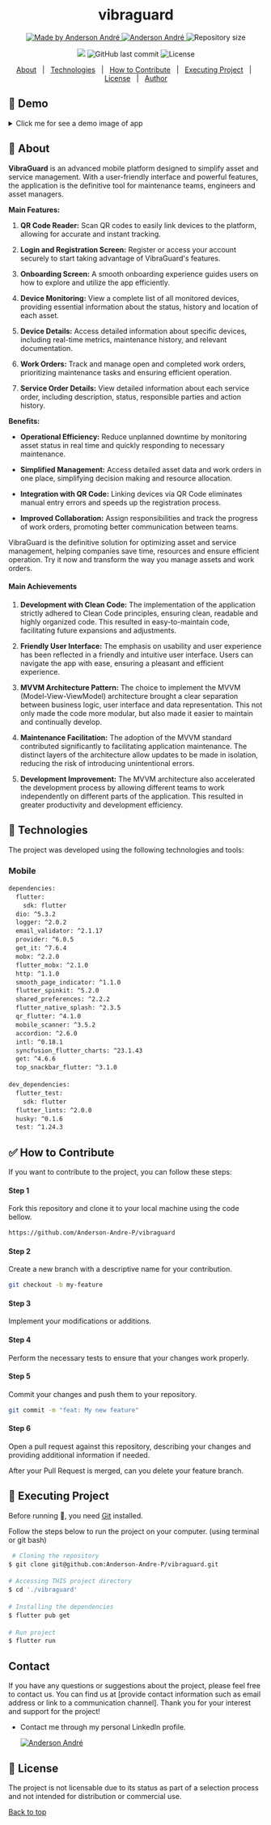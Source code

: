 <!---
Titulo: vibraguard
Nome do repositório: vibraguard
Data do upload: 05.10.23
Cor do badge: 3D7BF7
-->

<h1 align="center">vibraguard</h1>

<p align="center">
  <a href="https://github.com/Anderson-Andre-P/vibraguard">
    <img alt="Made by Anderson André" src="https://img.shields.io/badge/-Github-3D7BF7?style=for-the-badge&logo=Github&logoColor=white&link=https://github.com/Anderson-Andre-P" />
  </a>
  <a href="https://www.linkedin.com/in/anderson-andre-pereira/">
      <img alt="Anderson André" src="https://img.shields.io/badge/-Anderson%20André-3D7BF7?style=for-the-badge&logo=Linkedin&logoColor=white" />
   </a>
  <img alt="Repository size" src="https://img.shields.io/github/repo-size/Anderson-Andre-P/vibraguard?style=for-the-badge&label=Repo%20Size:&labelColor=3D7BF7&color=3D7BF7">
  </p>

  <p align="center">
    <img src="https://img.shields.io/badge/vibraguard-26.10.2023-3D7BF7?style=for-the-badge&labelColor=3D7BF7">
    <img alt="GitHub last commit" src="https://img.shields.io/github/last-commit/Anderson-Andre-P/vibraguard?style=for-the-badge&label=last%20commit:&labelColor=3D7BF7&color=3D7BF7">
    <img alt="License" src="https://img.shields.io/badge/license-NONE-3D7BF7?style=for-the-badge&labelColor=3D7BF7&color=3D7BF7">
</p>

<p align="center">
  <a href="#dart-about">About</a> &#xa0; | &#xa0; 
  <a href="#rocket-technologies">Technologies</a> &#xa0; | &#xa0;
  <a href="#white_check_mark-how-to-contribute">How to Contribute</a> &#xa0; | &#xa0;
  <a href="#checkered_flag-executing-project">Executing Project</a> &#xa0; | &#xa0;
  <a href="#memo-license">License</a> &#xa0; | &#xa0;
  <a href="https://github.com/Anderson-Andre-P" target="_blank">Author</a>
</p>

## :link: Demo

<details>

<summary>Click me for see a demo image of app</summary>

|              Onboarding               |             Sign In             |             Sign Up             |
| :-----------------------------------: | :-----------------------------: | :-----------------------------: |
| ![Onboarding](/images/onboarding.png) | ![Sign In](/images/sign_in.png) | ![Sign Up](/images/sign_up.png) |

|              All Assets               |            Scaner             |
| :-----------------------------------: | :---------------------------: |
| ![All Assets](/images/all_assets.png) | ![Scaner](/images/scaner.png) |

|                Assets Details One                |                Assets Details Two                |
| :----------------------------------------------: | :----------------------------------------------: |
| ![Assets Details](/images/asset_details_one.png) | ![Assets Details](/images/asset_details_two.png) |

|               Work Orders               |                   Work Orders Details                   |
| :-------------------------------------: | :-----------------------------------------------------: |
| ![Work Orders](/images/work_orders.png) | ![Work Orders Details](/images/work_orders_details.png) |

|               Validation Success               |                 Validation Error                  |
| :--------------------------------------------: | :-----------------------------------------------: |
| ![Validation Success](/images/login_acept.png) | ![Validation Error](/images/validation_error.png) |

|            About            |                About Project                |
| :-------------------------: | :-----------------------------------------: |
| ![About](/images/about.png) | ![About Project](/images/about_project.png) |

</details>

## :dart: About

**VibraGuard** is an advanced mobile platform designed to simplify asset and service management. With a user-friendly interface and powerful features, the application is the definitive tool for maintenance teams, engineers and asset managers.

**Main Features:**

1. **QR Code Reader:** Scan QR codes to easily link devices to the platform, allowing for accurate and instant tracking.

2. **Login and Registration Screen:** Register or access your account securely to start taking advantage of VibraGuard's features.

3. **Onboarding Screen:** A smooth onboarding experience guides users on how to explore and utilize the app efficiently.

4. **Device Monitoring:** View a complete list of all monitored devices, providing essential information about the status, history and location of each asset.

5. **Device Details:** Access detailed information about specific devices, including real-time metrics, maintenance history, and relevant documentation.

6. **Work Orders:** Track and manage open and completed work orders, prioritizing maintenance tasks and ensuring efficient operation.

7. **Service Order Details:** View detailed information about each service order, including description, status, responsible parties and action history.

**Benefits:**

- **Operational Efficiency:** Reduce unplanned downtime by monitoring asset status in real time and quickly responding to necessary maintenance.

- **Simplified Management:** Access detailed asset data and work orders in one place, simplifying decision making and resource allocation.

- **Integration with QR Code:** Linking devices via QR Code eliminates manual entry errors and speeds up the registration process.

- **Improved Collaboration:** Assign responsibilities and track the progress of work orders, promoting better communication between teams.

VibraGuard is the definitive solution for optimizing asset and service management, helping companies save time, resources and ensure efficient operation. Try it now and transform the way you manage assets and work orders.

#### Main Achievements

<!-- - [x] Development with clean code
- [x] Development with user friendly design -->

1. **Development with Clean Code:** The implementation of the application strictly adhered to Clean Code principles, ensuring clean, readable and highly organized code. This resulted in easy-to-maintain code, facilitating future expansions and adjustments.

2. **Friendly User Interface:** The emphasis on usability and user experience has been reflected in a friendly and intuitive user interface. Users can navigate the app with ease, ensuring a pleasant and efficient experience.

3. **MVVM Architecture Pattern:** The choice to implement the MVVM (Model-View-ViewModel) architecture brought a clear separation between business logic, user interface and data representation. This not only made the code more modular, but also made it easier to maintain and continually develop.

4. **Maintenance Facilitation:** The adoption of the MVVM standard contributed significantly to facilitating application maintenance. The distinct layers of the architecture allow updates to be made in isolation, reducing the risk of introducing unintentional errors.

5. **Development Improvement:** The MVVM architecture also accelerated the development process by allowing different teams to work independently on different parts of the application. This resulted in greater productivity and development efficiency.

## :rocket: Technologies

The project was developed using the following technologies and tools:

### Mobile

```bash
dependencies:
  flutter:
    sdk: flutter
  dio: ^5.3.2
  logger: ^2.0.2
  email_validator: ^2.1.17
  provider: ^6.0.5
  get_it: ^7.6.4
  mobx: ^2.2.0
  flutter_mobx: ^2.1.0
  http: ^1.1.0
  smooth_page_indicator: ^1.1.0
  flutter_spinkit: ^5.2.0
  shared_preferences: ^2.2.2
  flutter_native_splash: ^2.3.5
  qr_flutter: ^4.1.0
  mobile_scanner: ^3.5.2
  accordion: ^2.6.0
  intl: ^0.18.1
  syncfusion_flutter_charts: ^23.1.43
  get: ^4.6.6
  top_snackbar_flutter: ^3.1.0

dev_dependencies:
  flutter_test:
    sdk: flutter
  flutter_lints: ^2.0.0
  husky: ^0.1.6
  test: ^1.24.3
```

## :white_check_mark: How to Contribute

If you want to contribute to the project, you can follow these steps:

#### Step 1

Fork this repository and clone it to your local machine using the code bellow.

```bash
https://github.com/Anderson-Andre-P/vibraguard
```

#### Step 2

Create a new branch with a descriptive name for your contribution.

```bash
git checkout -b my-feature
```

#### Step 3

Implement your modifications or additions.

#### Step 4

Perform the necessary tests to ensure that your changes work properly.

#### Step 5

Commit your changes and push them to your repository.

```bash
git commit -m "feat: My new feature"
```

#### Step 6

Open a pull request against this repository, describing your changes and providing additional information if needed.

After your Pull Request is merged, can you delete your feature branch.

## :checkered_flag: Executing Project

Before running :checkered_flag:, you need [Git](https://git-scm.com) installed.

Follow the steps below to run the project on your computer. (using terminal or git bash)

```bash
 # Cloning the repository
$ git clone git@github.com:Anderson-Andre-P/vibraguard.git

# Accessing THIS project directory
$ cd './vibraguard'

# Installing the dependencies
$ flutter pub get

# Run project
$ flutter run
```

## Contact

If you have any questions or suggestions about the project, please feel free to contact us. You can find us at [provide contact information such as email address or link to a communication channel]. Thank you for your interest and support for the project!

- Contact me through my personal LinkedIn profile.

  <a href="https://www.linkedin.com/in/anderson-andre-pereira/">
  <img alt="Anderson André" src="https://img.shields.io/badge/-Anderson%20André-3D7BF7?style=for-the-badge&logo=Linkedin&logoColor=white" />
  </a>

<!-- &#xa0; -->

## :memo: License

The project is not licensable due to its status as part of a selection process and not intended for distribution or commercial use.

<a href="#top">Back to top</a>
